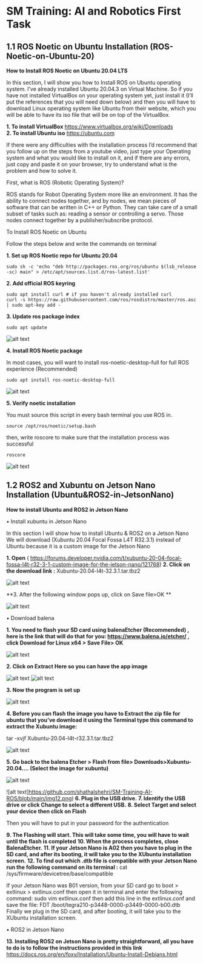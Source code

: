 # SM Training: AI and Robotics First Task

 ## 1.1 ROS Noetic on Ubuntu Installation (ROS-Noetic-on-Ubuntu-20)
  
  **How to Install ROS Noetic on Ubuntu 20.04 LTS**

In this section, I will show you how to Install ROS on Ubuntu operating system.  I’ve already installed Ubuntu 20.04.3 on Virtual Machine. So if you have not installed VirtualBox on your operating system yet, just install it (I’ll put the references that you will need down below) and then you will have to download Linux operating system like Ubuntu from their website, which you will be able to have its iso file that will be on top of the VirtualBox. 

**1.	To install VirtualBox**  https://www.virtualbox.org/wiki/Downloads  
**2.	To install Ubuntu iso**  https://ubuntu.com 

If there were any difficulties with the installation process I’d recommend that you follow up on the steps from a youtube video, just type your Operating system and what you would like to install on it, and if there are any errors, just copy and paste it on your browser, try to understand what is the problem and how to solve it.

First, what is ROS (Robotic Operating System)?

ROS stands for Robot Operating System more like an environment. It has the ability to connect nodes together, and by nodes, we mean pieces of software that can be written in C++ or Python. They can take care of a small subset of tasks such as: reading a sensor or controlling a servo. Those nodes connect together by a publisher/subscribe protocol. 

To Install ROS Noetic on Ubuntu 

Follow the steps below and write the commands on terminal

**1.	Set up ROS Noetic repo for Ubuntu 20.04**
```
sudo sh -c 'echo "deb http://packages.ros.org/ros/ubuntu $(lsb_release -sc) main" > /etc/apt/sources.list.d/ros-latest.list'
``` 

**2.	Add official ROS keyring**
```
sudo apt install curl # if you haven't already installed curl
curl -s https://raw.githubusercontent.com/ros/rosdistro/master/ros.asc | sudo apt-key add -
```
**3.	Update ros package index**
```
sudo apt update
```

![alt text](https://github.com/shathalshehri/SM-Training-AI-ROS/blob/main/img1.png)

**4.	Install ROS Noetic package** 

In most cases, you will want to install ros-noetic-desktop-full for full ROS experience  (Recommended)

```
sudo apt install ros-noetic-desktop-full
```

![alt text](https://github.com/shathalshehri/SM-Training-AI-ROS/blob/main/img2.png)

**5.	Verify noetic installation**

You must source this script in every bash terminal you use ROS in. 
```
source /opt/ros/noetic/setup.bash
```

then, write roscore to make sure that the installation process was successful

```
roscore 
```
![alt text](https://github.com/shathalshehri/SM-Training-AI-ROS/blob/main/img3.png)

 ## 1.2 ROS2 and Xubuntu on Jetson Nano Installation (Ubuntu&ROS2-in-JetsonNano)

**How to install Ubuntu and ROS2 in Jetson Nano**

•	Install xubuntu in Jetson Nano

In this section I will show how to install Ubuntu & ROS2 on a Jetson Nano
We will download (Xubuntu 20.04 Focal Fossa L4T R32.3.1) instead of Ubuntu because it is a custom image for the Jetson Nano



**1.	Open** ( https://forums.developer.nvidia.com/t/xubuntu-20-04-focal-fossa-l4t-r32-3-1-custom-image-for-the-jetson-nano/121768) 
**2.	Click on the download link :** Xubuntu-20.04-l4t-32.3.1.tar.tbz2 

 ![alt text](https://github.com/shathalshehri/SM-Training-AI-ROS/blob/main/img4.png)
 
 **3.	After the following window pops up, click on Save file>OK **
 
 ![alt text](https://github.com/shathalshehri/SM-Training-AI-ROS/blob/main/img5.png)
 
 •	Download balena

**1.	You need to flash your SD card using balenaEtcher (Recommended) , here is the link that will do that for you: https://www.balena.io/etcher/ , click Download for Linux x64 > Save File> OK**

![alt text](https://github.com/shathalshehri/SM-Training-AI-ROS/blob/main/img6.png)

**2.	Click on Extract Here so you can have the app image**

![alt text](https://github.com/shathalshehri/SM-Training-AI-ROS/blob/main/img7.png) ![alt text](https://github.com/shathalshehri/SM-Training-AI-ROS/blob/main/img8.png)

**3.	Now  the program is set up**

![alt text](https://github.com/shathalshehri/SM-Training-AI-ROS/blob/main/img9.png)

**4.	Before you can flash the image you have to Extract the zip file for ubuntu that you’ve download it using the Terminal type this command to extract the Xubuntu image:**

tar -xvjf Xubuntu-20.04-l4t-r32.3.1.tar.tbz2

![alt text](https://github.com/shathalshehri/SM-Training-AI-ROS/blob/main/img10.png)

**5.	Go back to the balena Etcher > Flash from file> Downloads>Xubuntu-20.04…. (Select the image for xubuntu)**

![alt text](https://github.com/shathalshehri/SM-Training-AI-ROS/blob/main/img11.png)



![alt text]https://github.com/shathalshehri/SM-Training-AI-ROS/blob/main/img12.png)
**6.	Plug in the USB drive.**
**7.	Identify the USB drive or click Change to select a different USB.**
**8.	Select Target and select your device then click on Flash**


Then you will have to put in your password for the authentication 

**9.	The Flashing will start. This will take some time, you will have to wait until the flash is completed**
**10.	When the process completes, close BalenaEtcher.**
**11.	If your Jetson Nano is A02 then you have to plug in the SD card, and after its booting, it will take you to the XUbuntu installation screen.**
**12.	To find out which .dtb file is compatible with your Jetson Nano run the following command on its terminal :**
cat /sys/firmware/devicetree/base/compatible


If your Jetson Nano was B01 version,  from your SD card go to boot > extlinux > extlinux.conf then open it in terminal and enter the following command: sudo vim extlinux.conf 
then add this line in the extlinux.conf and save the file: FDT /boot/tegra210-p3448-0000-p3449-0000-b00.dtb 
Finally we plug in the SD card, and after booting, it will take you to the XUbuntu installation screen.



•	ROS2 in Jetson Nano

**13.	Installing ROS2 on Jetson Nano is pretty straightforward, all you have to do is to follow the instructions provided in this link**
https://docs.ros.org/en/foxy/Installation/Ubuntu-Install-Debians.html 






